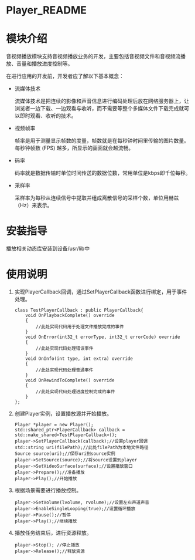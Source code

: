 # Player\_README

# 模块介绍<a name="ZH-CN_TOPIC_0000001054622027"></a>

音视频播放模块支持音视频播放业务的开发，主要包括音视频文件和音视频流播放、音量和播放进度控制等。

在进行应用的开发前，开发者应了解以下基本概念：

-   流媒体技术

    流媒体技术是把连续的影像和声音信息进行编码处理后放在网络服务器上，让浏览者一边下载、一边观看与收听，而不需要等整个多媒体文件下载完成就可以即时观看、收听的技术。


-   视频帧率

    帧率是用于测量显示帧数的度量，帧数就是在每秒钟时间里传输的图片数量。每秒钟帧数 \(FPS\) 越多，所显示的画面就会越流畅。

-   码率

    码率就是数据传输时单位时间传送的数据位数，常用单位是kbps即千位每秒。

-   采样率

    采样率为每秒从连续信号中提取并组成离散信号的采样个数，单位用赫兹（Hz）来表示。


# 安装指导<a name="ZH-CN_TOPIC_0000001054063391"></a>

播放相关动态库安装到设备/usr/lib中

# 使用说明<a name="ZH-CN_TOPIC_0000001054383351"></a>

1.  实现PlayerCallback回调，通过SetPlayerCallback函数进行绑定，用于事件处理。

    ```
    class TestPlayerCallback : public PlayerCallback{ 
        void OnPlaybackComplete() override 
        { 
            //此处实现代码用于处理文件播放完成的事件 
        } 
        void OnError(int32_t errorType, int32_t errorCode) override 
        { 
            //此处实现代码处理错误事件 
        } 
        void OnInfo(int type, int extra) override 
        { 
            //此处实现代码处理普通事件 
        } 
        void OnRewindToComplete() override 
        { 
            //此处实现代码处理进度控制完成的事件 
        } 
    };
    
    ```

2.  创建Player实例，设置播放源并开始播放。

    ```
    Player *player = new Player(); 
    std::shared_ptr<PlayerCallback> callback = std::make_shared<TestPlayerCallback>(); 
    player->SetPlayerCallback(callback);//设置player回调 
    std::string uri(filePath);//此处filePath为本地文件路径 
    Source source(uri);//保存uri到source实例 
    player->SetSource(source);//将source设置到player 
    player->SetVideoSurface(surface);//设置播放窗口
    player->Prepare();//准备播放 
    player->Play();//开始播放
    ```

3.  根据场景需要进行播放控制。

    ```
    player->SetVolume(lvolume, rvolume);//设置左右声道声音 
    player->EnableSingleLooping(true);//设置循环播放 
    player->Pause();//暂停 
    player->Play();//继续播放
    ```

4.  播放任务结束后，进行资源释放。

    ```
    player->Stop(); //停止播放
    player->Release();//释放资源
    ```




